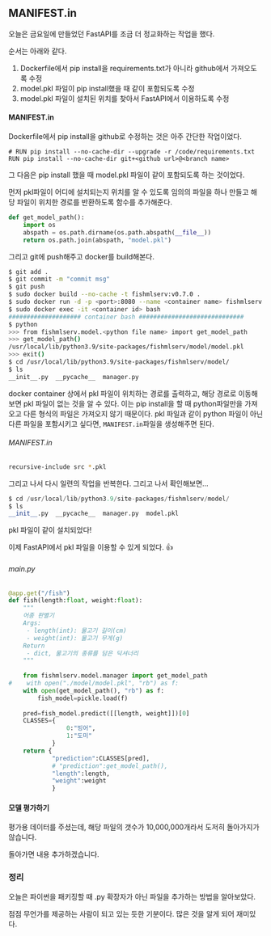 ## MANIFEST.in

오늘은 금요일에 만들었던 FastAPI를 조금 더 정교화하는 작업을 했다.

순서는 아래와 같다.

1. Dockerfile에서 pip install을 requirements.txt가 아니라 github에서 가져오도록 수정
2. model.pkl 파일이 pip install했을 때 같이 포함되도록 수정
3. model.pkl 파일이 설치된 위치를 찾아서 FastAPI에서 이용하도록 수정

#### MANIFEST.in

Dockerfile에서 pip install을 github로 수정하는 것은 아주 간단한 작업이었다.
```
# RUN pip install --no-cache-dir --upgrade -r /code/requirements.txt
RUN pip install --no-cache-dir git+<github url>@<branch name>
```
그 다음은 pip install 했을 때 model.pkl 파일이 같이 포함되도록 하는 것이었다.

먼저 pkl파일이 어디에 설치되는지 위치를 알 수 있도록 임의의 파일을 하나 만들고 해당 파일이 위치한 경로를 반환하도록 함수를 추가해준다.
```python
def get_model_path():
    import os
    abspath = os.path.dirname(os.path.abspath(__file__))
    return os.path.join(abspath, "model.pkl")
```
그리고 git에 push해주고 docker를 build해본다.
```bash
$ git add .
$ git commit -m "commit msg"
$ git push
$ sudo docker build --no-cache -t fishmlserv:v0.7.0 .
$ sudo docker run -d -p <port>:8080 --name <container name> fishmlserv:v0.7.0
$ sudo docker exec -it <container id> bash
#################### container bash #############################
$ python
>>> from fishmlserv.model.<python file name> import get_model_path
>>> get_model_path()
/usr/local/lib/python3.9/site-packages/fishmlserv/model/model.pkl
>>> exit()
$ cd /usr/local/lib/python3.9/site-packages/fishmlserv/model/
$ ls
__init__.py  __pycache__  manager.py 
```
docker container 상에서 pkl 파일이 위치하는 경로를 출력하고, 해당 경로로 이동해보면 pkl 파일이 없는 것을 알 수 있다. 이는 pip install을 할 때 python파일만을 가져오고 다른 형식의 파일은 가져오지 않기 때문이다. pkl 파일과 같이 python 파일이 아닌 다른 파일을 포함시키고 싶다면, `MANIFEST.in`파일을 생성해주면 된다. 

###### MANIFEST.in
```bash
recursive-include src *.pkl
```
그리고 나서 다시 일련의 작업을 반복한다. 그리고 나서 확인해보면...
```python
$ cd /usr/local/lib/python3.9/site-packages/fishmlserv/model/
$ ls
__init__.py  __pycache__  manager.py  model.pkl
```
pkl 파일이 같이 설치되었다!

이제 FastAPI에서 pkl 파일을 이용할 수 있게 되었다. 👍

###### main.py
```python
@app.get("/fish")
def fish(length:float, weight:float):
    """
    어종 판별기
    Args:
     - length(int): 물고기 길이(cm)
     - weight(int): 물고기 무게(g)
    Return
     - dict, 물고기의 종류를 담은 딕셔너리
    """
    
    from fishmlserv.model.manager import get_model_path
#    with open("./model/model.pkl", "rb") as f:
    with open(get_model_path(), "rb") as f:
        fish_model=pickle.load(f)
        
    pred=fish_model.predict([[length, weight]])[0]
    CLASSES={
                0:"빙어",
                1:"도미"
            }
    return {
            "prediction":CLASSES[pred],
            # "prediction":get_model_path(),
            "length":length,
            "weight":weight
            }
```
#### 모델 평가하기

평가용 데이터를 주셨는데, 해당 파일의 갯수가 10,000,000개라서 도저히 돌아가지가 않습니다.

돌아가면 내용 추가하겠습니다.

### 정리

오늘은 파이썬을 패키징할 때 .py 확장자가 아닌 파일을 추가하는 방법을 알아보았다.

점점 무언가를 제공하는 사람이 되고 있는 듯한 기분이다. 많은 것을 알게 되어 재미있다.
